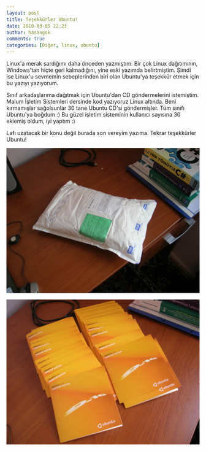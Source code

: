 ```yaml
---
layout: post
title: Teşekkürler Ubuntu!
date: 2010-03-05 22:23
author: hasangok
comments: true
categories: [Diğer, linux, ubuntu]
---
```

Linux'a merak sardığımı daha önceden yazmıştım. Bir çok Linux dağıtımının, Windows'tan hiçte geri kalmadığını, yine eski yazımda belirtmiştim. Şimdi ise Linux'u sevmemin sebeplerinden biri olan Ubuntu'ya teşekkür etmek için bu yazıyı yazıyorum.

Sınıf arkadaşlarıma dağıtmak için Ubuntu'dan CD göndermelerini istemiştim. Malum İşletim Sistemleri dersinde kod yazıyoruz Linux altında. Beni kırmamışlar sağolsunlar 30 tane Ubuntu CD'si göndermişler. Tüm sınıfı Ubuntu'ya boğdum :) Bu güzel işletim sisteminin kullanıcı sayısına 30 eklemiş oldum, iyi yaptım :)

Lafı uzatacak bir konu değil burada son vereyim yazıma. Tekrar teşekkürler Ubuntu!

![ubuntu](https://raw.githubusercontent.com/hasangok/hasangok.github.io/master/uploads/2010/03/ubuntu_2.jpg)

![ubuntu](https://raw.githubusercontent.com/hasangok/hasangok.github.io/master/uploads/2010/03/ubuntu_1.jpg)
